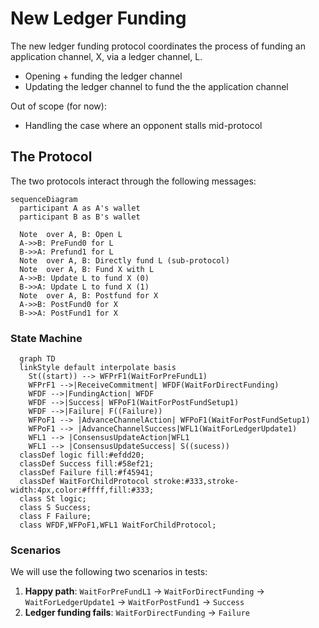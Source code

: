 # New Ledger Funding

The new ledger funding protocol coordinates the process of funding an application channel, X, via a ledger channel, L.

- Opening + funding the ledger channel
- Updating the ledger channel to fund the the application channel

Out of scope (for now):

- Handling the case where an opponent stalls mid-protocol

## The Protocol

The two protocols interact through the following messages:

```mermaid
sequenceDiagram
  participant A as A's wallet
  participant B as B's wallet

  Note  over A, B: Open L
  A->>B: PreFund0 for L
  B->>A: Prefund1 for L
  Note  over A, B: Directly fund L (sub-protocol)
  Note  over A, B: Fund X with L
  A->>B: Update L to fund X (0)
  B->>A: Update L to fund X (1)
  Note  over A, B: Postfund for X
  A->>B: PostFund0 for X
  B->>A: PostFund1 for X
```

### State Machine

```mermaid
  graph TD
  linkStyle default interpolate basis
    St((start)) --> WFPrF1(WaitForPreFundL1)
    WFPrF1 -->|ReceiveCommitment| WFDF(WaitForDirectFunding)
    WFDF -->|FundingAction| WFDF
    WFDF -->|Success| WFPoF1(WaitForPostFundSetup1)
    WFDF -->|Failure| F((Failure))
    WFPoF1 --> |AdvanceChannelAction| WFPoF1(WaitForPostFundSetup1)
    WFPoF1 --> |AdvanceChannelSuccess|WFL1(WaitForLedgerUpdate1)
    WFL1 --> |ConsensusUpdateAction|WFL1
    WFL1 --> |ConsensusUpdateSuccess| S((sucess))
  classDef logic fill:#efdd20;
  classDef Success fill:#58ef21;
  classDef Failure fill:#f45941;
  classDef WaitForChildProtocol stroke:#333,stroke-width:4px,color:#ffff,fill:#333;
  class St logic;
  class S Success;
  class F Failure;
  class WFDF,WFPoF1,WFL1 WaitForChildProtocol;

```

### Scenarios

We will use the following two scenarios in tests:

1. **Happy path**: `WaitForPreFundL1` -> `WaitForDirectFunding` -> `WaitForLedgerUpdate1` -> `WaitForPostFund1` -> `Success`
2. **Ledger funding fails**: `WaitForDirectFunding` -> `Failure`
